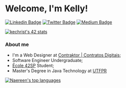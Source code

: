 # Welcome, I'm Kelly!

[![Linkedin Badge](https://img.shields.io/badge/LinkedIn-0077B5?style=for-the-badge&logo=linkedin&logoColor=white&link=https://www.linkedin.com/in/kedecastro/)](https://www.linkedin.com/in/kedecastro/)
[![Twitter Badge](https://img.shields.io/badge/Twitter-1DA1F2?style=for-the-badge&logo=twitter&logoColor=white&link=https://twitter.com/kedecastro)](https://twitter.com/kedecastro)
[![Medium Badge](https://img.shields.io/badge/Medium-12100E?style=for-the-badge&logo=medium&logoColor=white&link=https://medium.com/@kellydecastro)](https://kellydecastro.medium.com/)

[![kechrist's 42 stats](https://badge42.vercel.app/api/v2/cl1qxc8or001609ldtmr8o6eh/stats?cursusId=60&coalitionId=undefined)](https://42sp.org.br/)
### About me
- I'm a Web Designer at [Contraktor | Contratos Digitais](https://contraktor.com.br/);
- Software Engineer Undergraduate;
- [École 42SP](https://42sp.org.br) Student;
- Master's Degree in Java Technology at [UTFPR](http://pos-graduacao-ead.cp.utfpr.edu.br/java/)

[![Naereen's top languages](https://github-readme-stats.vercel.app/api/top-langs/?username=kedecastro&layout=compact&langs_count=7&theme=dracula)](https://github.com/kedecastro/github-readme-stats)
